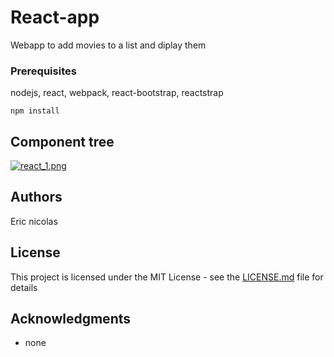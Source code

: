 # React-app

Webapp to add movies to a list and diplay them


### Prerequisites

nodejs, react, webpack, react-bootstrap, reactstrap

```
npm install
```
## Component tree

[![react_1.png](https://s26.postimg.cc/7fmt2eiax/react_1.png)](https://postimg.cc/image/fxw96qoth/)


## Authors

Eric nicolas

## License

This project is licensed under the MIT License - see the [LICENSE.md](LICENSE.md) file for details

## Acknowledgments

* none